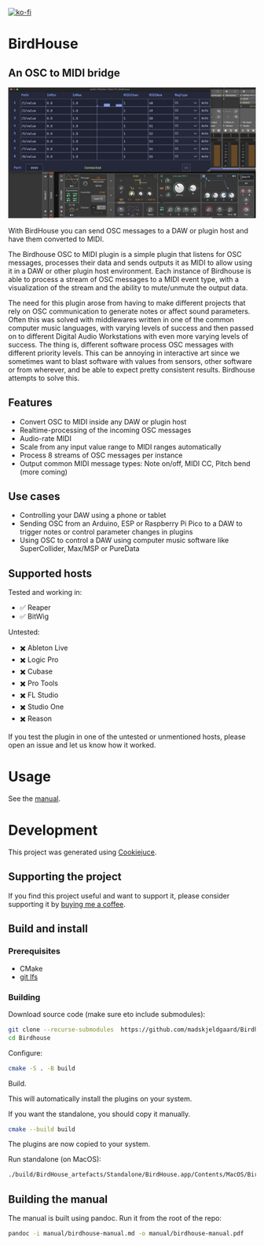 [![ko-fi](https://ko-fi.com/img/githubbutton_sm.svg)](https://ko-fi.com/X8X6RXV10)

# BirdHouse
## An OSC to MIDI bridge

![Birdhouse in action](manual/bitwigcc.png) 

With BirdHouse you can send OSC messages to a DAW or plugin host and have them converted to MIDI.

The Birdhouse OSC to MIDI plugin is a simple plugin that listens for OSC messages, processes their data and sends outputs it as MIDI to allow using it in a DAW or other plugin host environment. Each instance of Birdhouse is able to process a stream of OSC messages to a MIDI event type, with a visualization of the stream and the ability to mute/unmute the output data. 

The need for this plugin arose from having to make different projects that rely on OSC communication to generate notes or affect sound parameters. Often this was solved with middlewares written in one of the common computer music languages, with varying levels of success and then passed on to different Digital Audio Workstations with even more varying levels of success. The thing is, different software process OSC messages with different priority levels. This can be annoying in interactive art since we sometimes want to blast software with values from sensors, other software or from wherever, and be able to expect pretty consistent results. Birdhouse attempts to solve this.

## Features

- Convert OSC to MIDI inside any DAW or plugin host
- Realtime-processing of the incoming OSC messages
- Audio-rate MIDI 
- Scale from any input value range to MIDI ranges automatically
- Process 8 streams of OSC messages per instance
- Output common MIDI message types: Note on/off, MIDI CC, Pitch bend (more coming)

## Use cases

- Controlling your DAW using a phone or tablet
- Sending OSC from an Arduino, ESP or Raspberry Pi Pico to a DAW to trigger notes or control parameter changes in plugins
- Using OSC to control a DAW using computer music software like SuperCollider, Max/MSP or PureData

## Supported hosts

Tested and working in:
- ✅ Reaper
- ✅ BitWig

Untested: 
- ✖️ Ableton Live
- ✖️ Logic Pro
- ✖️ Cubase
- ✖️ Pro Tools
- ✖️ FL Studio
- ✖️ Studio One
- ✖️ Reason

If you test the plugin in one of the untested or unmentioned hosts, please open an issue and let us know how it worked.

# Usage

See the [manual](manual/birdhouse-manual.pdf).

# Development

This project was generated using [Cookiejuce](github.com/madskjeldgaard/Cookiejuce).

## Supporting the project

If you find this project useful and want to support it, please consider supporting it by [buying me a coffee](https://ko-fi.com/madskjeldgaard).

## Build and install

### Prerequisites

- CMake
- [git lfs](https://docs.github.com/en/repositories/working-with-files/managing-large-files/installing-git-large-file-storage)

### Building

Download source code (make sure eto include submodules):

```bash
git clone --recurse-submodules  https://github.com/madskjeldgaard/Birdhouse.git
cd Birdhouse
```

Configure:
```bash
cmake -S . -B build
```

Build.

This will automatically install the plugins on your system. 

If you want the standalone, you should copy it manually.

```bash
cmake --build build
```

The plugins are now copied to your system.

Run standalone (on MacOS):
```bash
./build/BirdHouse_artefacts/Standalone/BirdHouse.app/Contents/MacOS/BirdHouse
```

## Building the manual

The manual is built using pandoc. Run it from the root of the repo:

```bash
pandoc -i manual/birdhouse-manual.md -o manual/birdhouse-manual.pdf
```
